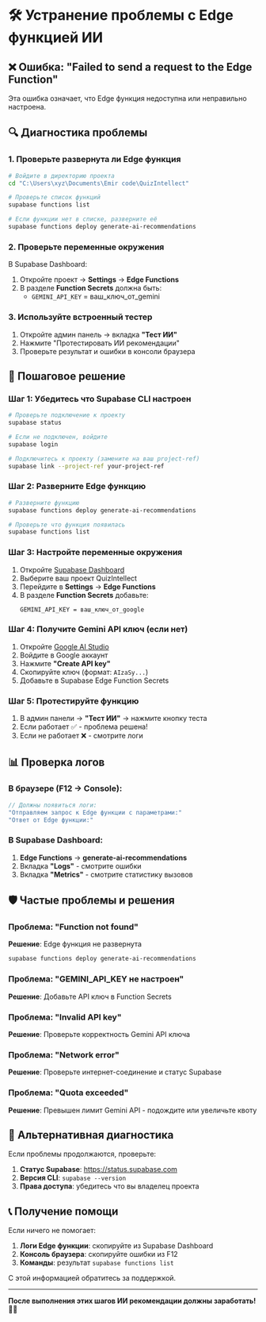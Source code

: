 # 🛠️ Устранение проблемы с Edge функцией ИИ

## ❌ Ошибка: "Failed to send a request to the Edge Function"

Эта ошибка означает, что Edge функция недоступна или неправильно настроена.

## 🔍 Диагностика проблемы

### 1. Проверьте развернута ли Edge функция

```bash
# Войдите в директорию проекта
cd "C:\Users\xyz\Documents\Emir code\QuizIntellect"

# Проверьте список функций
supabase functions list

# Если функции нет в списке, разверните её
supabase functions deploy generate-ai-recommendations
```

### 2. Проверьте переменные окружения

В Supabase Dashboard:
1. Откройте проект → **Settings** → **Edge Functions**
2. В разделе **Function Secrets** должна быть:
   - `GEMINI_API_KEY` = ваш_ключ_от_gemini

### 3. Используйте встроенный тестер

1. Откройте админ панель → вкладка **"Тест ИИ"**
2. Нажмите "Протестировать ИИ рекомендации"
3. Проверьте результат и ошибки в консоли браузера

## 🚀 Пошаговое решение

### Шаг 1: Убедитесь что Supabase CLI настроен

```bash
# Проверьте подключение к проекту
supabase status

# Если не подключен, войдите
supabase login

# Подключитесь к проекту (замените на ваш project-ref)
supabase link --project-ref your-project-ref
```

### Шаг 2: Разверните Edge функцию

```bash
# Разверните функцию
supabase functions deploy generate-ai-recommendations

# Проверьте что функция появилась
supabase functions list
```

### Шаг 3: Настройте переменные окружения

1. Откройте [Supabase Dashboard](https://supabase.com/dashboard)
2. Выберите ваш проект QuizIntellect
3. Перейдите в **Settings** → **Edge Functions**
4. В разделе **Function Secrets** добавьте:
   ```
   GEMINI_API_KEY = ваш_ключ_от_google
   ```

### Шаг 4: Получите Gemini API ключ (если нет)

1. Откройте [Google AI Studio](https://makersuite.google.com/app/apikey)
2. Войдите в Google аккаунт
3. Нажмите **"Create API key"**
4. Скопируйте ключ (формат: `AIzaSy...`)
5. Добавьте в Supabase Edge Function Secrets

### Шаг 5: Протестируйте функцию

1. В админ панели → **"Тест ИИ"** → нажмите кнопку теста
2. Если работает ✅ - проблема решена!
3. Если не работает ❌ - смотрите логи

## 📊 Проверка логов

### В браузере (F12 → Console):
```javascript
// Должны появиться логи:
"Отправляем запрос к Edge функции с параметрами:"
"Ответ от Edge функции:"
```

### В Supabase Dashboard:
1. **Edge Functions** → **generate-ai-recommendations**
2. Вкладка **"Logs"** - смотрите ошибки
3. Вкладка **"Metrics"** - смотрите статистику вызовов

## 🛡️ Частые проблемы и решения

### Проблема: "Function not found"
**Решение**: Edge функция не развернута
```bash
supabase functions deploy generate-ai-recommendations
```

### Проблема: "GEMINI_API_KEY не настроен"
**Решение**: Добавьте API ключ в Function Secrets

### Проблема: "Invalid API key"
**Решение**: Проверьте корректность Gemini API ключа

### Проблема: "Network error"
**Решение**: Проверьте интернет-соединение и статус Supabase

### Проблема: "Quota exceeded" 
**Решение**: Превышен лимит Gemini API - подождите или увеличьте квоту

## 🔧 Альтернативная диагностика

Если проблемы продолжаются, проверьте:

1. **Статус Supabase**: https://status.supabase.com
2. **Версия CLI**: `supabase --version`
3. **Права доступа**: убедитесь что вы владелец проекта

## 📞 Получение помощи

Если ничего не помогает:

1. **Логи Edge функции**: скопируйте из Supabase Dashboard
2. **Консоль браузера**: скопируйте ошибки из F12
3. **Команды**: результат `supabase functions list`

С этой информацией обратитесь за поддержкой.

---

**После выполнения этих шагов ИИ рекомендации должны заработать!** 🤖✨